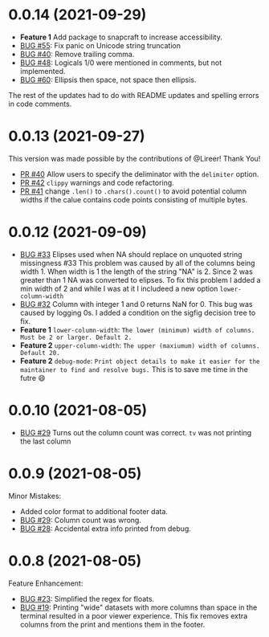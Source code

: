 0.0.14 (2021-09-29)
==================

* **Feature 1** Add package to snapcraft to increase accessibility.
* [BUG #55](https://github.com/alexhallam/tv/issues/55):
Fix panic on Unicode string truncation
* [BUG #40](https://github.com/alexhallam/tv/issues/30):
Remove trailing comma.
* [BUG #48](https://github.com/alexhallam/tv/issues/48):
Logicals 1/0 were mentioned in comments, but not implemented.
* [BUG #60](https://github.com/alexhallam/tv/issues/60):
Ellipsis then space, not space then ellipsis.

The rest of the updates had to do with README updates and spelling errors in code comments.

0.0.13 (2021-09-27)
==================
This version was made possible by the contributions of @Lireer! Thank You!

* [PR #40](https://github.com/alexhallam/tv/pull/40) Allow users to specify the deliminator with the `delimiter` option.
* [PR #42](https://github.com/alexhallam/tv/pull/42) `clippy` warnings and code refactoring. 
* [PR #41](https://github.com/alexhallam/tv/pull/41) change `.len()` to `.chars().count()` to avoid potential column widths if the calue contains code points consisting of multiple bytes.

0.0.12 (2021-09-09)
==================
* [BUG #33](https://github.com/alexhallam/tv/issues/33) Elipses used when NA should replace on unquoted string missingness #33
This problem was caused by all of the columns being width 1. When width is 1 the length of the string "NA" is 2. Since 2 was greater
than 1 NA was converted to elipses. To fix this problem I added a min width of 2 and while I was at it I includeed a new option `lower-column-width`
* [BUG #32](https://github.com/alexhallam/tv/issues/32) Column with integer 1 and 0 returns NaN for 0.
This bug was caused by logging 0s. I added a condition on the sigfig decision tree to fix.
* **Feature 1** `lower-column-width`: `The lower (minimum) width of columns. Must be 2 or larger. Default 2. `
* **Feature 2** `upper-column-width`: `The upper (maxiumum) width of columns. Default 20.`
* **Feature 2** `debug-mode`: `Print object details to make it easier for the maintainer to find and resolve bugs.` This is to save me time in the futre :smile:

0.0.10 (2021-08-05)
==================
* [BUG #29](https://github.com/alexhallam/tv/issues/29) Turns out the column count was correct. `tv` was not printing the last column

0.0.9 (2021-08-05)
==================
Minor Mistakes:

* Added color format to additional footer data.
* [BUG #29](https://github.com/alexhallam/tv/issues/29):
Column count was wrong.
* [BUG #28](https://github.com/alexhallam/tv/issues/28):
Accidental extra info printed from debug.

0.0.8 (2021-08-05)
==================
Feature Enhancement:

* [BUG #23](https://github.com/alexhallam/tv/issues/23):
Simplified the regex for floats.
* [BUG #19](https://github.com/alexhallam/tv/issues/19):
Printing "wide" datasets with more columns than space in the terminal resulted in a poor viewer experience. This fix removes extra columns from the print and mentions them in the footer.
